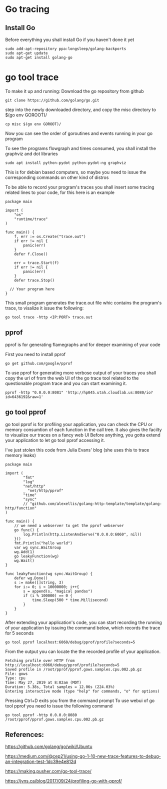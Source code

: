 # Go tracing

## Install Go

Before everything you shall install Go if you haven't done it yet
```
sudo add-apt-repository ppa:longsleep/golang-backports
sudo apt-get update
sudo apt-get install golang-go
```

# go tool trace
To make it up and running:
Download the go repository from github
```
git clone https://github.com/golang/go.git
```
step into the newly downloaded directory, and copy the misc directory to $(go env GOROOT)/
```
cp misc $(go env GOROOT)/
```
Now you can see the order of goroutines and events running in your go program

To see the programs flowgraph and times consumed, you shall install the graphviz and dot libraries
```
sudo apt install python-pydot python-pydot-ng graphviz 
```
This is for debian based computers, so maybe you need to issue the corresponding commands on other kind of distros

To be able to record your program's traces you shall insert some tracing related lines to your code, for this here is an example

```
package main

import (
	"os"
	"runtime/trace"
)

func main() {
	f, err := os.Create("trace.out")
	if err != nil {
		panic(err)
	}
	defer f.Close()

	err = trace.Start(f)
	if err != nil {
		panic(err)
	}
	defer trace.Stop()

  // Your program here
}
```
This small program generates the trace.out file whic contains the program's trace, to visalize it issue the following:
```
go tool trace -http <IP:PORT> trace.out
```

## pprof

pprof is for generating flamegraphs and for deeper examining of your code

First you need to install pprof
```
go get github.com/google/pprof
```

To use pprof for generating more verbose output of your traces you shall copy the url of from the web UI of the go trace tool related to the questionable program trace and you can start examining it.
```
pprof -http "0.0.0.0:8081" 'http://hp045.utah.cloudlab.us:8080/io?id=6436192&raw=1'
```

## go tool pprof

go tool pprof is for profiling your application, you can check the CPU or memory consumtion of each function in the call tree. It also gives the facilty to visualize our traces on a fancy web UI
Before anything, you gotta extend your application to let go tool pprof accessing it.

I've just stolen this code from Julia Evans' blog (she uses this to trace memory leaks)

```
package main

import (
        "fmt"
        "log"
        "net/http"
        _ "net/http/pprof"
        "time"
        "sync"
        // "github.com/alexellis/golang-http-template/template/golang-http/function"
)

func main() {
    // we need a webserver to get the pprof webserver
    go func() {
        log.Println(http.ListenAndServe("0.0.0.0:6060", nil))
    }()
    fmt.Println("hello world")
    var wg sync.WaitGroup
    wg.Add(1)
    go leakyFunction(wg)
    wg.Wait()
}

func leakyFunction(wg sync.WaitGroup) {
    defer wg.Done()
    s := make([]string, 3)
    for i:= 0; i < 10000000; i++{
        s = append(s, "magical pandas")
        if (i % 100000) == 0 {
            time.Sleep(500 * time.Millisecond)
        }
    }
}
```

After extending your application's code, you can start recording the running of your application by issuing the command below, which records the trace for 5 seconds
```
go tool pprof localhost:6060/debug/pprof/profile?seconds=5
```
From the output you can locate the the recorded profile of your application.
```
Fetching profile over HTTP from http://localhost:6060/debug/pprof/profile?seconds=5
Saved profile in /root/pprof/pprof.gows.samples.cpu.002.pb.gz
File: gows
Type: cpu
Time: May 27, 2019 at 8:02am (MDT)
Duration: 5.38s, Total samples = 12.06s (224.03%)
Entering interactive mode (type "help" for commands, "o" for options)
```
Pressing Ctrl+D exits you from the command prompt
To use webui of go tool pprof you need to issue the following command

```
go tool pprof -http 0.0.0.0:8080 /root/pprof/pprof.gows.samples.cpu.002.pb.gz
```

## References:
https://github.com/golang/go/wiki/Ubuntu

https://medium.com/@cep21/using-go-1-10-new-trace-features-to-debug-an-integration-test-1dc39e4e812d

https://making.pusher.com/go-tool-trace/

https://jvns.ca/blog/2017/09/24/profiling-go-with-pprof/
